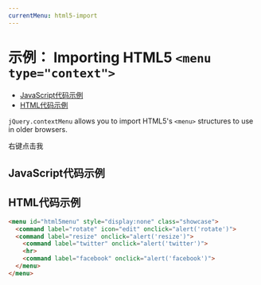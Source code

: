 ```yaml
---
currentMenu: html5-import 
---
```


# 示例： Importing HTML5 `<menu type="context">`

<!-- START doctoc generated TOC please keep comment here to allow auto update -->
<!-- DON'T EDIT THIS SECTION, INSTEAD RE-RUN doctoc TO UPDATE -->


- [JavaScript代码示例](#example-code)
- [HTML代码示例](#example-html)

<!-- END doctoc generated TOC please keep comment here to allow auto update -->

`jQuery.contextMenu` allows you to import HTML5's `<menu>` structures to use in older browsers. 

<span class="context-menu-one btn btn-neutral">右键点击我</span>

## JavaScript代码示例

<script type="text/javascript" class="showcase">
$(function(){
    $.contextMenu({
        selector: '.context-menu-one', 
        items: $.contextMenu.fromMenu($('#html5menu'))
    });
});
</script>

## HTML代码示例
<div style="display:none;" class="showcase" data-showcase-import=".context-menu-one"></div>

```html
<menu id="html5menu" style="display:none" class="showcase">
  <command label="rotate" icon="edit" onclick="alert('rotate')">
  <command label="resize" onclick="alert('resize')"> 
    <command label="twitter" onclick="alert('twitter')">
    <hr> 
    <command label="facebook" onclick="alert('facebook')">
  </menu>
</menu>
```

<menu id="html5menu" type="context" style="display:none">
  <command label="rotate" icon="edit" onclick="alert('rotate')">
  <command label="resize" onclick="alert('resize')"> 
    <command label="twitter" onclick="alert('twitter')">
    <hr> 
    <command label="facebook" onclick="alert('facebook')">
  </menu>
</menu>
